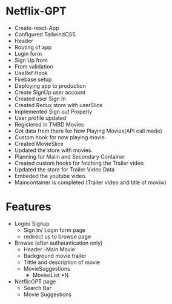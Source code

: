 # Netflix-GPT

- Create-react-App
- Configured TailwindCSS
- Header
- Routing of app
- Login form
- Sign Up from
- From validation
- UseRef Hook
- Firebase setup
- Deploying app to production
- Create SignUp user account
- Created user Sign In
- Created Redux store with userSlice
- Implemented Sign out Properly
- User profile updated
- Registered in TMBD Movies
- Got data from there for Now Playing Movies(API call made)
- Custom hook for now playing movie.
- Created MovieSlice
- Updated the store with movies.
- Planning for Maiin and Secondary Container
- Created custom hooks for fetching the Trailer video
- Updated the store for Trailer Video Data
- Embeded the youtube video.
- Maincontainer is completed (Trailer video and title of moviw)

# Features

- Login/ Signup
  - Sign In/ Login form page
  - redirect us to browse page
- Browse (after authauntication only)
  - Header
    -Main Movie
  - Background movie trailer
  - Tittle and description of movie
  - MovieSuggestions
    - MoviesList \*N
- NetflicGPT page
  - Search Bar
  - Movie Suggestions
